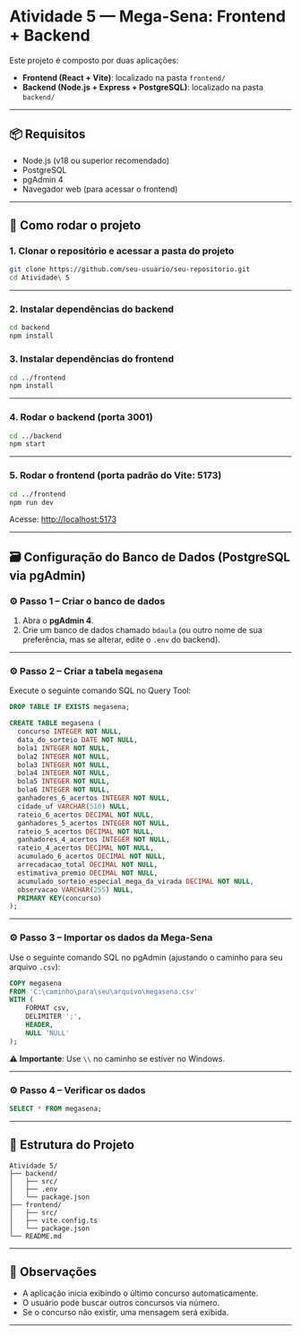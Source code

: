 # Atividade 5 — Mega-Sena: Frontend + Backend

Este projeto é composto por duas aplicações:

- **Frontend (React + Vite)**: localizado na pasta `frontend/`
- **Backend (Node.js + Express + PostgreSQL)**: localizado na pasta `backend/`

---

## 📦 Requisitos

- Node.js (v18 ou superior recomendado)
- PostgreSQL
- pgAdmin 4
- Navegador web (para acessar o frontend)

---

## 🚀 Como rodar o projeto

### 1. Clonar o repositório e acessar a pasta do projeto
```bash
git clone https://github.com/seu-usuario/seu-repositorio.git
cd Atividade\ 5
```

---

### 2. Instalar dependências do backend
```bash
cd backend
npm install
```

### 3. Instalar dependências do frontend
```bash
cd ../frontend
npm install
```

---

### 4. Rodar o backend (porta 3001)
```bash
cd ../backend
npm start
```

---

### 5. Rodar o frontend (porta padrão do Vite: 5173)
```bash
cd ../frontend
npm run dev
```

Acesse: [http://localhost:5173](http://localhost:5173)

---

## 🗃️ Configuração do Banco de Dados (PostgreSQL via pgAdmin)

### ⚙️ Passo 1 – Criar o banco de dados

1. Abra o **pgAdmin 4**.
2. Crie um banco de dados chamado `bdaula` (ou outro nome de sua preferência, mas se alterar, edite o `.env` do backend).

---

### ⚙️ Passo 2 – Criar a tabela `megasena`

Execute o seguinte comando SQL no Query Tool:

```sql
DROP TABLE IF EXISTS megasena;

CREATE TABLE megasena (
  concurso INTEGER NOT NULL,
  data_do_sorteio DATE NOT NULL,
  bola1 INTEGER NOT NULL,
  bola2 INTEGER NOT NULL,
  bola3 INTEGER NOT NULL,
  bola4 INTEGER NOT NULL,
  bola5 INTEGER NOT NULL,
  bola6 INTEGER NOT NULL,
  ganhadores_6_acertos INTEGER NOT NULL,
  cidade_uf VARCHAR(510) NULL,
  rateio_6_acertos DECIMAL NOT NULL,
  ganhadores_5_acertos INTEGER NOT NULL,
  rateio_5_acertos DECIMAL NOT NULL,
  ganhadores_4_acertos INTEGER NOT NULL,
  rateio_4_acertos DECIMAL NOT NULL,
  acumulado_6_acertos DECIMAL NOT NULL,
  arrecadacao_total DECIMAL NOT NULL,
  estimativa_premio DECIMAL NOT NULL,
  acumulado_sorteio_especial_mega_da_virada DECIMAL NOT NULL,
  observacao VARCHAR(255) NULL,
  PRIMARY KEY(concurso)
);
```

---

### ⚙️ Passo 3 – Importar os dados da Mega-Sena

Use o seguinte comando SQL no pgAdmin (ajustando o caminho para seu arquivo `.csv`):

```sql
COPY megasena
FROM 'C:\caminho\para\seu\arquivo\megasena.csv'
WITH (
    FORMAT csv,
    DELIMITER ';',
    HEADER,
    NULL 'NULL'
);
```

⚠️ **Importante**: Use `\\` no caminho se estiver no Windows.

---

### ⚙️ Passo 4 – Verificar os dados

```sql
SELECT * FROM megasena;
```

---

## 📂 Estrutura do Projeto

```
Atividade 5/
├── backend/
│   ├── src/
│   ├── .env
│   └── package.json
├── frontend/
│   ├── src/
│   ├── vite.config.ts
│   └── package.json
└── README.md
```

---

## 📝 Observações

- A aplicação inicia exibindo o último concurso automaticamente.
- O usuário pode buscar outros concursos via número.
- Se o concurso não existir, uma mensagem será exibida.

---
